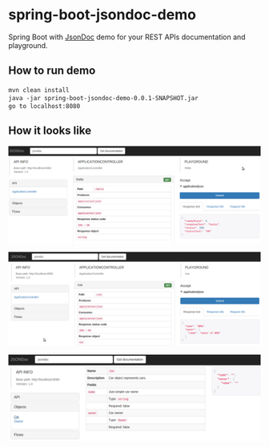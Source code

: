 # spring-boot-jsondoc-demo
Spring Boot with [JsonDoc](http://jsondoc.org/) demo for your REST APIs documentation and playground.

## How to run demo

```shell
mvn clean install
java -jar spring-boot-jsondoc-demo-0.0.1-SNAPSHOT.jar
go to localhost:8080
```

## How it looks like

![1](https://github.com/peterszatmary/just-like-that/blob/master/imgs/spring-boot-jsondoc-demo/hello.png)

![2](https://github.com/peterszatmary/just-like-that/blob/master/imgs/spring-boot-jsondoc-demo/jsondoc-car.png)

![3](https://github.com/peterszatmary/just-like-that/blob/master/imgs/spring-boot-jsondoc-demo/jsondocOwner.png)



